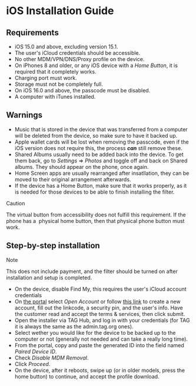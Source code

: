 # iOS Installation Guide

## Requirements

- iOS 15.0 and above, excluding version 15.1.
- The user's iCloud credentials should be accessible.
- No other MDM/VPN/DNS/Proxy profile on the device.
- On iPhones 8 and older, or any iOS device with a _Home Button_, it is required that it completely
works.
- Charging port must work.
- Storage must not be completely full.
- On iOS 16.0 and above, the passcode must be disabled.
- A computer with iTunes installed.

## Warnings

- Music that is stored in the device that was transferred from a computer will be deleted from the
device, so make sure to have it backed up.
- Apple wallet cards will be lost when removing the passcode, even if the iOS version does not
require this, the process **_can_** still remove these.
- Shared Albums usually need to be added back into the device. To get them back, go to
_Settings_ => _Photos_ and toggle off and back on Shared albums. They should appear on the phone,
once again.
- Home Screen apps are usually rearranged after insatllation, they can be moved to their original
arrangement afterwards.
- If the device has a Home Button, make sure that it works properly, as it is needed for those
devices to be able to finish installing the filter.
> [!Caution]
> The virtual button from accessibility does not fulfill this requirement. If the phone has a
> physical home button, then that physical phone button must work.

## Step-by-step installation

> [!Note]
> This does not include payment, and the filter should be turned on after installation and setup is
> completed.
- On the device, disable Find My, this requires the user's iCloud account credentials
- On [the portal](https://portal.mbsmartservices.net) select _Open Account_ or follow
[this link](https://portal.mbsmartservices.net/mbsmart/Admin.html?data=main&content=ioscreate) to
create a new account, fill out the linkcode, a security pin, and the user's info. Have the customer
read and accept the terms & services, then click submit.
- Open the installer via TAG Hub, and log in with your credentials (for TAG it is always the same
as the admin.tag.org ones).
- Select wether you would like for the device to be backed up to the computer or not (generally not
needed and can take a really long time).
- From the portal, copy and paste the generated ID into the field named _Paired Device ID_.
- Check _Disable MDM Removal_.
- Click _Proceed_.
- On the device, after it reboots, swipe up (or in older models, press the home button) to
continue, and accept the profile download.

